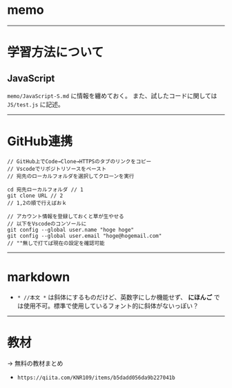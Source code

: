 # memo

---

# 学習方法について

## JavaScript
`memo/JavaScript-S.md` に情報を纏めておく。
また、試したコードに関しては `JS/test.js` に記述。

---

# GitHub連携
```
// GitHub上でCode→Clone→HTTPSのタブのリンクをコピー
// Vscodeでリポジトリソースをペースト
// 宛先のローカルフォルダを選択してクローンを実行

cd 宛先ローカルフォルダ // 1
git clone URL // 2
// 1,2の順で行えばおｋ

// アカウント情報を登録しておくと草が生やせる
// 以下をVscodeのコンソールに
git config --global user.name "hoge hoge"
git config --global user.email "hoge@hogemail.com"
// ""無しで打てば現在の設定を確認可能
```

---

# markdown

-  ` * //本文 * ` は斜体にするものだけど、英数字にしか機能せず、 **にほんご** では使用不可。標準で使用しているフォント的に斜体がないっぽい？


---

# 教材

→ 無料の教材まとめ
- `https://qiita.com/KNR109/items/b5dadd056da9b227041b`